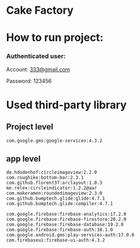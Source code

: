 # Cake Factory


# How to run project:
### Authenticated user:

  Account: 333@gmail.com

  Password: 123456

# Used third-party library

## Project level

`com.google.gms:google-services:4.3.2`

## app level


```
de.hdodenhof:circleimageview:2.2.0
com.roughike:bottom-bar:2.3.1
com.github.florent37:arclayout:1.0.3
me.relex:circleindicator:1.2.2@aar
com.makeramen:roundedimageview:2.3.0
com.github.bumptech.glide:glide:4.7.1
com.github.bumptech.glide:compiler:4.7.1

com.google.firebase:firebase-analytics:17.2.0
com.google.firebase:firebase-firestore:20.2.0
com.google.firebase:firebase-database:19.2.0
com.google.firebase:firebase-auth:18.1.0
com.google.android.gms:play-services-auth:17.0.0
com.firebaseui:firebase-ui-auth:4.3.2
```
